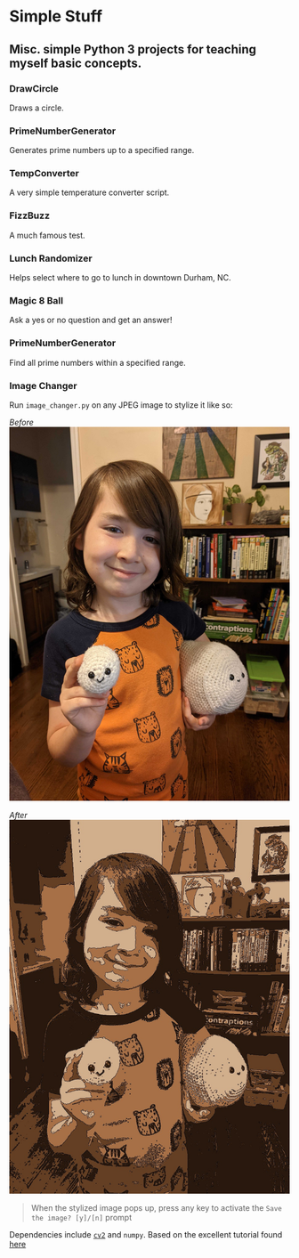 # Simple Stuff

## Misc. simple Python 3 projects for teaching myself basic concepts.


### **DrawCircle**

Draws a circle.


### **PrimeNumberGenerator**

Generates prime numbers up to a specified range.


### **TempConverter**

A very simple temperature converter script.


### **FizzBuzz**

A much famous test.


### **Lunch Randomizer**

Helps select where to go to lunch in downtown Durham, NC.


### **Magic 8 Ball**

Ask a yes or no question and get an answer!


### **PrimeNumberGenerator**

Find all prime numbers within a specified range.


### **Image Changer**

Run `image_changer.py` on any JPEG image to stylize it like so:

_Before_
![Original Photo](images/august_marshmallows.jpg)

_After_
![Altered Photo](images/cartoonized_august_marshmallows.jpg)

> When the stylized image pops up, press any key to activate the `Save the image? [y]/[n]` prompt

Dependencies include [`cv2`](https://pypi.org/project/opencv-python/) and `numpy`. Based on the excellent tutorial found [here](https://dev.to/stokry/how-to-cartoonize-an-image-with-python-1e01)
